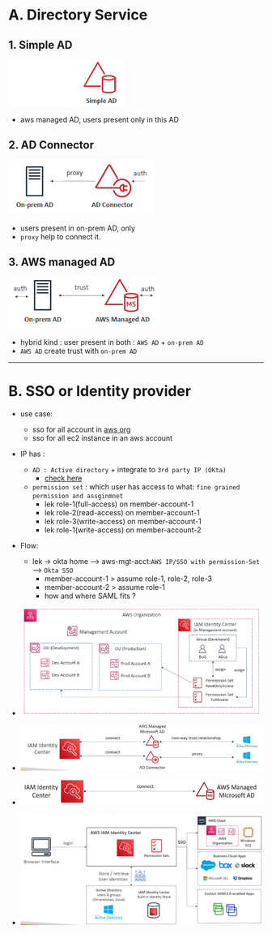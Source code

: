 # A. **Directory Service**
## 1. Simple AD
![img_5.png](../99_img/security/org-2/img_5.png)
- aws managed AD, users present only in this AD

## 2. AD Connector
![img_6.png](../99_img/security/org-2/img_6.png)
- users present in on-prem AD, only
- `proxy` help to connect it.

## 3. AWS managed AD
![img_7.png](../99_img/security/org-2/img_7.png)
- hybrid kind : user present in both : `AWS AD` + `on-prem AD`
- `AWS AD` create trust with `on-prem AD`

---
# B. SSO or **Identity provider** 
- use case:
    - sso for all account in [aws org](./03_AWS_org.md)
    - sso for all ec2 instance in an aws account
- IP has :
    - `AD : Active directory`  + integrate to `3rd party IP (OKta)`
        - [check here](#f-aws--ad-active-directory)
    - `permission set` : which user has access to what: `fine grained permission and assginmnet`
        - lek role-1(full-access) on  member-account-1
        - lek role-2(read-access) on  member-account-1
        - lek role-3(write-access) on  member-account-1
        - lek role-1(write-access) on  member-account-2

- Flow:
    - lek -> okta home  --> aws-mgt-acct:`AWS IP/SSO with permission-Set` --> `Okta SSO`
        - member-account-1 > assume role-1, role-2, role-3
        - member-account-2 > assume role-1
        - how and where SAML fits ?

- ![img_4.png](../99_img/security/org-2/img_4.png)
- ![img_8.png](../99_img/security/org-2/img_8.png)
- ![img_9.png](../99_img/security/org-2/img_9.png)
- ![img_3.png](../99_img/security/org-2/img_3.png)







